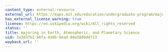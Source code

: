 ```yaml
---
content_type: external-resource
external_url: https://eaps.mit.edu/education/undergraduate-program/major-programs/
has_external_license_warning: true
license: https://en.wikipedia.org/wiki/All_rights_reserved
status: ''
title: majoring in Earth, Atmospheric, and Planetary Science
uid: 3a3d37b2-b6fa-4ddb-9ead-84e5809dd723
wayback_url: ''
---
```

